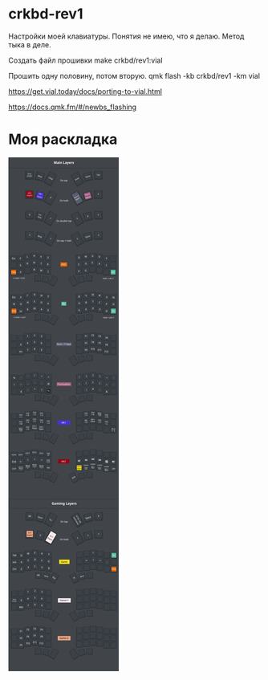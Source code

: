 # crkbd-rev1

Настройки моей клавиатуры. Понятия не имею, что я делаю. Метод тыка в деле.

Создать файл прошивки
make crkbd/rev1:vial

Прошить одну половину, потом вторую.
qmk flash -kb crkbd/rev1 -km vial

https://get.vial.today/docs/porting-to-vial.html

https://docs.qmk.fm/#/newbs_flashing

# Моя раскладка
![Keyboard](/img/test.jpg)
